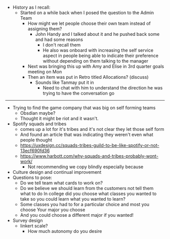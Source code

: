 - History as I recall:
	- Started on a while back when I posed the question to the Admin Team
		- How might we let people choose their own team instead of assigning them?
			- John Handy and I talked about it and he pushed back some and had some reasons
				- I don't recall them
				- He also was onboard with increasing the self service aspect in people being able to indicate their preference without depending on them talking to the manager
		- Next was bringing this up with Amy and Elise in 3rd quarter goals meeting on Mon
		- Then an item was put in Retro titled Allocations? (discuss)
			- Sounds like Tanmay put it in
				- Need to chat with him to understand the direction he was trying to have the conversation go
- ---
- Trying to find the game company that was big on self forming teams
	- Obsdian maybe?
	- Thought it might be riot and it wasn't.
- Spotify squads and tribes
	- comes up a lot for it's tribes and it's not clear they let those self form
	- And found an article that was indicating they weren't even what people thought
	- https://uxdesign.cc/squads-tribes-guild-to-be-like-spotify-or-not-13ecf690fd36
	- https://www.harbott.com/why-squads-and-tribes-probably-wont-work/
		- Not recommending we copy blindly especially because
- Culture design and continual improvement
- Questions to pose:
	- Do we tell team what cards to work on?
	- Do we believe we should learn from the customers not tell them what to do
	  In college did you choose what classes you wanted to take so you could learn what you wanted to learn?
	- Some classes you had to for a particular choice and most you choose
	  Your major you choose
	- And you could choose a different major if you wanted!
- Survey design
	- linkert scale?
		- How much autonomy do you desire